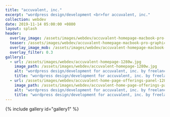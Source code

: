 ```yaml
---
title: "accuvalent, inc."
excerpt: "wordpress design/development <br>for accuvalent, inc."
collection: webdev
date: 2019-11-14 05:00:00 +0800
layout: splash
header:
  overlay_image: /assets/images/webdev/accuvalent-homepage-macbook-pro-graphic-1280w.jpg
  teaser: /assets/images/webdev/accuvalent-homepage-macbook-pro-graphic-300w.jpg
  overlay_image_mob: /assets/images/webdev/accuvalent-homepage-macbook-pro-graphic-720w.jpg
  overlay_filter: 0.3
gallery1:
  - url: /assets/images/webdev/accuvalent-homepage-1280w.jpg
    image_path: /assets/images/webdev/accuvalent-homepage-1280w.jpg
    alt: "wordpress design/development for accuvalent, inc. by freelance web developer mark l chaves"
    title: "wordpress design/development for accuvalent, inc. by freelance web developer mark l chaves"
  - url: /assets/images/webdev/accuvalent-home-page-offerings-panel-1280w.jpg
    image_path: /assets/images/webdev/accuvalent-home-page-offerings-panel-1280w.jpg
    alt: "wordpress design/development for accuvalent, inc. by freelance web developer mark l chaves"
    title: "wordpress design/development for accuvalent, inc. by freelance web developer mark l chaves"
---
```


{% include gallery id="gallery1" %}